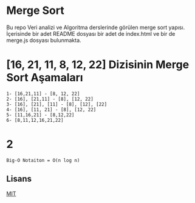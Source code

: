 # Merge Sort
Bu repo Veri analizi ve Algoritma derslerinde görülen merge sort yapısı. İçerisinde bir adet README dosyası bir adet de index.html ve bir de merge.js dosyası bulunmakta.

# [16, 21, 11, 8, 12, 22] Dizisinin Merge Sort Aşamaları
    1- [16,21,11] - [8, 12, 22]
    2- [16], [21,11] - [8], [12, 22]
    3- [16], [21], [11] - [8], [12], [22]
    4- [16], [11, 21] - [8], [12, 22]
    5- [11,16,21] - [8,12,22]
    6- [8,11,12,16,21,22]
# 2
    Big-O Notaiton = O(n log n)

## Lisans
[MIT](LICENSE)